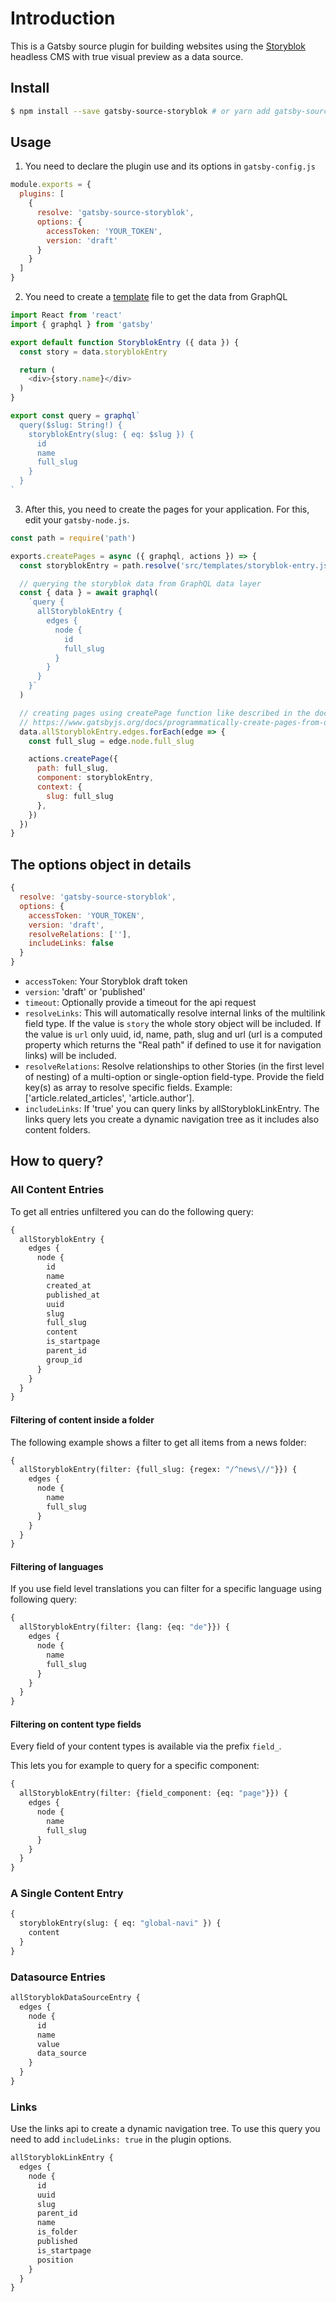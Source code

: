 # Introduction

This is a Gatsby source plugin for building websites using the [Storyblok](https://www.storyblok.com) headless CMS with true visual preview as a data source.

## Install

```sh
$ npm install --save gatsby-source-storyblok # or yarn add gatsby-source-storyblok
```

## Usage

1. You need to declare the plugin use and its options in `gatsby-config.js`

```JavaScript
module.exports = {
  plugins: [
    {
      resolve: 'gatsby-source-storyblok',
      options: {
        accessToken: 'YOUR_TOKEN',
        version: 'draft'
      }
    }
  ]
}
```

2. You need to create a [template](https://www.gatsbyjs.org/docs/programmatically-create-pages-from-data/#specifying-a-template) file to get the data from GraphQL

```js
import React from 'react'
import { graphql } from 'gatsby'

export default function StoryblokEntry ({ data }) {
  const story = data.storyblokEntry

  return (
    <div>{story.name}</div>
  )
}

export const query = graphql`
  query($slug: String!) {
    storyblokEntry(slug: { eq: $slug }) {
      id
      name
      full_slug
    }
  }
`
```

3. After this, you need to create the pages for your application. For this, edit your `gatsby-node.js`.

```js
const path = require('path')

exports.createPages = async ({ graphql, actions }) => {
  const storyblokEntry = path.resolve('src/templates/storyblok-entry.js')

  // querying the storyblok data from GraphQL data layer
  const { data } = await graphql(
    `query {
      allStoryblokEntry {
        edges {
          node {
            id
            full_slug
          }
        }
      }
    }`
  )

  // creating pages using createPage function like described in the documentation
  // https://www.gatsbyjs.org/docs/programmatically-create-pages-from-data/#creating-pages
  data.allStoryblokEntry.edges.forEach(edge => {
    const full_slug = edge.node.full_slug

    actions.createPage({
      path: full_slug,
      component: storyblokEntry,
      context: {
        slug: full_slug
      },
    })
  })
}
```

## The options object in details

```js
{
  resolve: 'gatsby-source-storyblok',
  options: {
    accessToken: 'YOUR_TOKEN',
    version: 'draft',
    resolveRelations: [''],
    includeLinks: false
  }
}
```

* `accessToken`: Your Storyblok draft token
* `version`: 'draft' or 'published'
* `timeout`: Optionally provide a timeout for the api request
* `resolveLinks`: This will automatically resolve internal links of the multilink field type. If the value is `story` the whole story object will be included.  If the value is `url` only uuid, id, name, path, slug and url (url is a computed property which returns the "Real path" if defined to use it for navigation links) will be included. 
* `resolveRelations`: Resolve relationships to other Stories (in the first level of nesting) of a multi-option or single-option field-type. Provide the field key(s) as array to resolve specific fields. Example: ['article.related_articles', 'article.author'].
* `includeLinks`: If 'true' you can query links by allStoryblokLinkEntry. The links query lets you create a dynamic navigation tree as it includes also content folders.

## How to query?

### All Content Entries

To get all entries unfiltered you can do the following query:

```GraphQL
{
  allStoryblokEntry {
    edges {
      node {
        id
        name
        created_at
        published_at
        uuid
        slug
        full_slug
        content
        is_startpage
        parent_id
        group_id
      }
    }
  }
}
```

#### Filtering of content inside a folder

The following example shows a filter to get all items from a news folder:

```GraphQL
{
  allStoryblokEntry(filter: {full_slug: {regex: "/^news\//"}}) {
    edges {
      node {
        name
        full_slug
      }
    }
  }
}
```

#### Filtering of languages

If you use field level translations you can filter for a specific language using following query:

```GraphQL
{
  allStoryblokEntry(filter: {lang: {eq: "de"}}) {
    edges {
      node {
        name
        full_slug
      }
    }
  }
}
```


#### Filtering on content type fields

Every field of your content types is available via the prefix ```field_```.

This lets you for example to query for a specific component:

```GraphQL
{
  allStoryblokEntry(filter: {field_component: {eq: "page"}}) {
    edges {
      node {
        name
        full_slug
      }
    }
  }
}
```


### A Single Content Entry
```GraphQL
{
  storyblokEntry(slug: { eq: "global-navi" }) {
    content
  }
}
```

### Datasource Entries
```GraphQL
allStoryblokDataSourceEntry {
  edges {
    node {
      id
      name
      value
      data_source
    }
  }
}
```

### Links
Use the links api to create a dynamic navigation tree. To use this query you need to add `includeLinks: true` in the plugin options.

```GraphQL
allStoryblokLinkEntry {
  edges {
    node {
      id
      uuid
      slug
      parent_id
      name
      is_folder
      published
      is_startpage
      position
    }
  }
}
```
